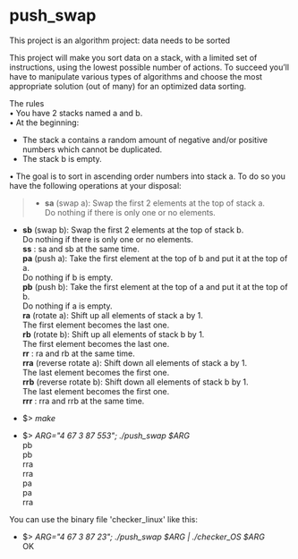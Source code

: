 # push_swap
This project is an algorithm project: data needs to be sorted

This project will make you sort data on a stack, with a limited set of instructions, using
the lowest possible number of actions. To succeed you’ll have to manipulate various
types of algorithms and choose the most appropriate solution (out of many) for an
optimized data sorting.




The rules <br>
• You have 2 stacks named a and b. <br>
• At the beginning: <br>
   - The stack a contains a random amount of negative and/or positive numbers which cannot be duplicated. <br>
   - The stack b is empty. <br>

• The goal is to sort in ascending order numbers into stack a. To do so you have the
following operations at your disposal: <br>

> - **sa** (swap a): Swap the first 2 elements at the top of stack a. <br>
Do nothing if there is only one or no elements. <br>
- **sb** (swap b): Swap the first 2 elements at the top of stack b. <br>
Do nothing if there is only one or no elements. <br>
**ss** : sa and sb at the same time. <br>
**pa** (push a): Take the first element at the top of b and put it at the top of a. <br>
Do nothing if b is empty. <br>
**pb** (push b): Take the first element at the top of a and put it at the top of b. <br>
Do nothing if a is empty. <br>
**ra** (rotate a): Shift up all elements of stack a by 1. <br>
The first element becomes the last one. <br>
**rb** (rotate b): Shift up all elements of stack b by 1. <br>
The first element becomes the last one. <br>
**rr** : ra and rb at the same time. <br>
**rra** (reverse rotate a): Shift down all elements of stack a by 1. <br>
The last element becomes the first one. <br>
**rrb** (reverse rotate b): Shift down all elements of stack b by 1. <br>
The last element becomes the first one. <br>
**rrr** : rra and rrb at the same time. <br>


- $> *make*
- $> *ARG="4 67 3 87 553"; ./push_swap $ARG* <br>
  pb <br>
  pb <br>
  rra <br>
  rra <br>
  pa <br>
  pa <br>
  rra <br>


You can use the binary file 'checker_linux' like this:
- $> *ARG="4 67 3 87 23"; ./push_swap $ARG | ./checker_OS $ARG*  <br>
   OK
